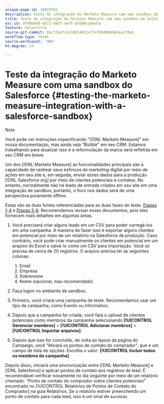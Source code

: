```yaml
---
unique-page-id: 18874765
description: Teste da integração do Marketo Measure com uma sandbox do Salesforce - [!DNL Marketo Measure] - Documentação do produto
title: Teste da integração do Marketo Measure com uma sandbox do Salesforce
exl-id: df40b000-4572-46df-aef5-8f690ca8ed7a
feature: Salesforce
source-git-commit: 8ac315e7c4110d14811e77ef0586bd663ea1f8ab
workflow-type: tm+mt
source-wordcount: '364'
ht-degree: 1%

---
```


# Teste da integração do Marketo Measure com uma sandbox do Salesforce {#testing-the-marketo-measure-integration-with-a-salesforce-sandbox}

>[!NOTE]
>
>Você pode ver instruções especificando &quot;[!DNL Marketo Measure]&quot; em nossa documentação, mas ainda veja &quot;Bizible&quot; em seu CRM. Estamos trabalhando para atualizar isso e a reformulação da marca será refletida em seu CRM em breve.

Um dos [!DNL Marketo Measure] as funcionalidades principais são a capacidade de rastrear seus esforços de marketing digital por meio de ações em seu site e, em seguida, enviar esses dados para a produção [!DNL Salesforce org] por meio de clientes potenciais e contatos. No entanto, normalmente não há leads de entrada criados em seu site em uma integração de sandbox, portanto, o foco nos dados será de uma perspectiva puramente offline.

Estas são as duas fontes referenciadas para as duas fases do teste. [Etapas 1-4](https://help.salesforce.com/apex/HTViewHelpDoc?id=lead_import_wizard.htm&amp;language=en_US) e [Etapas 5-6](/help/channel-tracking-and-setup/offline-channels/syncing-offline-campaigns.md). Recomendamos revisar esses documentos, pois eles fornecem mais detalhes em algumas áreas.

1. Você precisará criar alguns leads em um CSV para poder carregá-los em uma campanha. A maneira de fazer isso é exportar alguns clientes em potencial por meio de um relatório na Salesforce de produção. Caso contrário, você pode criar manualmente os clientes em potencial em um arquivo do Excel e salvá-lo como um CSV para importação. Você só precisa de cerca de 20 registros. O arquivo precisa ter as seguintes colunas:

   1. Email
   1. Empresa
   1. Sobrenome
   1. Nome (opcional, mas recomendado)

1. Faça logon no ambiente de sandbox.
1. Primeiro, você criará uma campanha de teste. Recomendamos usar um tipo de campanha, como Evento ou Informativo.
1. Depois que a campanha for criada, você fará o upload de clientes potenciais como membros da campanha selecionando **[!UICONTROL Gerenciar membros]** > **[!UICONTROL Adicionar membros]** > **[!UICONTROL Importar arquivos]**.
1. Depois que isso for concluído, de volta ao layout da página do Campaign, você &quot;Ativará os pontos de contato do comprador&quot;, que é um campo de lista de opções. Escolha o valor: **[!UICONTROL Incluir todos os membros da campanha]**.

Depois disso, iniciará uma sincronização entre [!DNL Marketo Measure] e [!DNL Salesforce] e aplicar pontos de contato aos registros de lead. É recomendável verificar novamente no dia seguinte por meio de um relatório chamado: &quot;Ponto de contato do comprador sobre clientes potenciais&quot; encontrado no [!UICONTROL Relatórios de Pontos de Contato do Comprador] na guia Relatórios. Se o relatório estiver preenchendo um ponto de contato para cada lead, isso é um sinal de sucesso.
